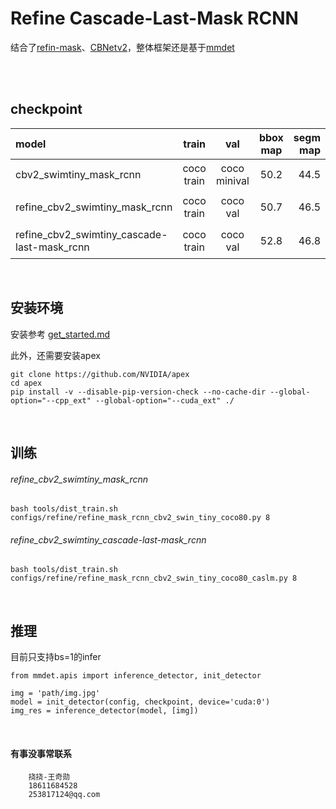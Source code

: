 # Refine Cascade-Last-Mask RCNN


结合了[refin-mask](https://github.com/zhanggang001/RefineMask)、[CBNetv2](https://github.com/VDIGPKU/CBNetV2)，整体框架还是基于[mmdet](https://github.com/open-mmlab/mmdetection)


<br>
<br>



## checkpoint
|model |train|val| bbox map | segm map | checkpoint|
|:--- | :-----: |:-----: |:-----: | ----: | :----:|
|cbv2_swimtiny_mask_rcnn|coco train|coco minival|50.2|44.5|[链接](https://github.com/CBNetwork/storage/releases/download/v1.0.0/mask_rcnn_cbv2_swin_tiny_patch4_window7_mstrain_480-800_adamw_3x_coco.pth.zip)(from [repo](https://github.com/VDIGPKU/CBNetV2))|
|refine_cbv2_swimtiny_mask_rcnn|coco train|coco val|50.7|46.5|[链接](https://cloud.189.cn/t/iMbINfRRfER3)(访问码:fj4k)|
|refine_cbv2_swimtiny_cascade-last-mask_rcnn |coco train|coco val| 52.8 |46.8| [链接](https://cloud.189.cn/t/BJBZjanuERR3)(访问码:qr0n)

<br>

## 安装环境
安装参考 [get_started.md](https://github.com/open-mmlab/mmdetection/blob/master/docs/en/get_started.md)

此外，还需要安装apex
```
git clone https://github.com/NVIDIA/apex
cd apex
pip install -v --disable-pip-version-check --no-cache-dir --global-option="--cpp_ext" --global-option="--cuda_ext" ./
```

<br>


## 训练

###### refine_cbv2_swimtiny_mask_rcnn
```
bash tools/dist_train.sh configs/refine/refine_mask_rcnn_cbv2_swin_tiny_coco80.py 8 
```

###### refine_cbv2_swimtiny_cascade-last-mask_rcnn
```
bash tools/dist_train.sh configs/refine/refine_mask_rcnn_cbv2_swin_tiny_coco80_caslm.py 8 
```


<br>

## 推理
目前只支持bs=1的infer
```
from mmdet.apis import inference_detector, init_detector

img = 'path/img.jpg'
model = init_detector(config, checkpoint, device='cuda:0')
img_res = inference_detector(model, [img])
```

<br>


#### 有事没事常联系
```
	挠挠-王奇勋
	18611684528
	253817124@qq.com
```

